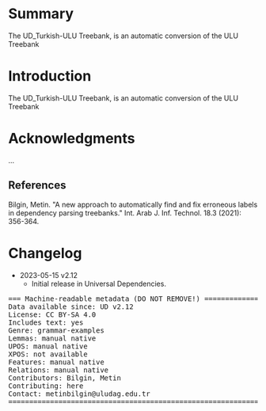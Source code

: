 # Summary

The UD_Turkish-ULU Treebank, is an automatic conversion of the ULU Treebank

# Introduction

The UD_Turkish-ULU Treebank, is an automatic conversion of the ULU Treebank

# Acknowledgments

...

## References

Bilgin, Metin. "A new approach to automatically find and fix erroneous labels in dependency parsing treebanks." Int. Arab J. Inf. Technol. 18.3 (2021): 356-364.


# Changelog

* 2023-05-15 v2.12
  * Initial release in Universal Dependencies.


<pre>
=== Machine-readable metadata (DO NOT REMOVE!) ================================
Data available since: UD v2.12
License: CC BY-SA 4.0
Includes text: yes
Genre: grammar-examples
Lemmas: manual native
UPOS: manual native
XPOS: not available
Features: manual native
Relations: manual native
Contributors: Bilgin, Metin
Contributing: here
Contact: metinbilgin@uludag.edu.tr
===============================================================================
</pre>
